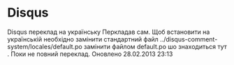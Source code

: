 Disqus
======

Disqus переклад на українську
Перкладав сам. 
Щоб встановити на українській необхідно замінити стандартний файл ../disqus-comment-system/locales/default.po
замінити файлом default.po шо знаходиться тут .
Поки не повний переклад. Оновлено 28.02.2013 23:13
